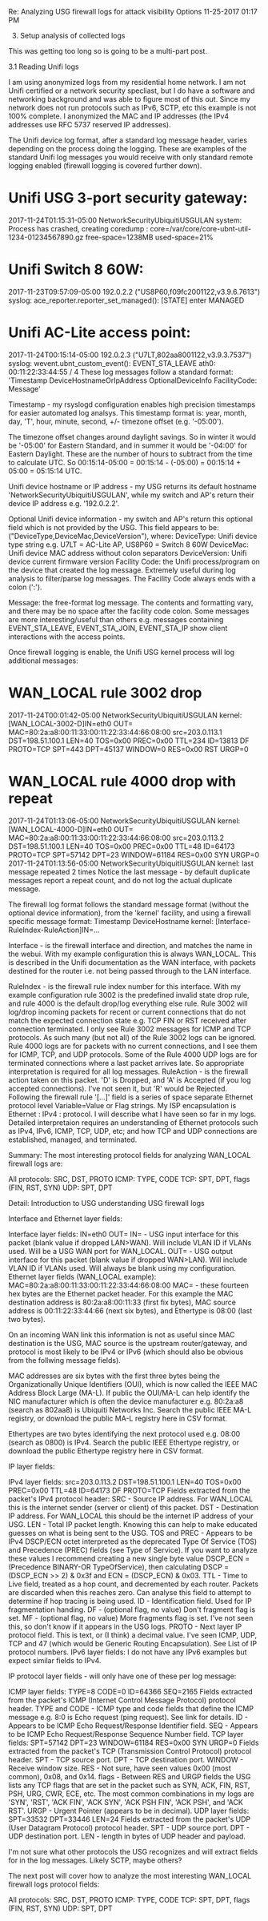 Re: Analyzing USG firewall logs for attack visibility
Options
‎11-25-2017 01:17 PM

3. Setup analysis of collected logs

This was getting too long so is going to be a multi-part post.

3.1 Reading Unifi logs

I am using anonymized logs from my residential home network. I am not Unifi certified or a network security specliast, but I do have a software and networking background and was able to figure most of this out. Since my network does not run protocols such as IPv6, SCTP, etc this example is not 100% complete. I anonymized the MAC and IP addresses (the IPv4 addresses use RFC 5737 reserved IP addresses).

The Unifi device log format, after a standard log message header, varies depending on the process doing the logging. These are examples of the standard Unifi log messages you would receive with only standard remote logging enabled (firewall logging is covered further down).



# Unifi USG 3-port security gateway:
2017-11-24T01:15:31-05:00 NetworkSecurityUbiquitiUSGULAN system: Process has crashed, creating coredump : core=/var/core/core-ubnt-util-1234-01234567890.gz free-space=1238MB used-space=21%

# Unifi Switch 8 60W:
2017-11-23T09:57:09-05:00 192.0.2.2 ("US8P60,f09fc2001122,v3.9.6.7613") syslog: ace_reporter.reporter_set_managed(): [STATE] enter MANAGED

# Unifi AC-Lite access point:
2017-11-24T00:15:14-05:00 192.0.2.3 ("U7LT,802aa8001122,v3.9.3.7537") syslog: wevent.ubnt_custom_event(): EVENT_STA_LEAVE ath0: 00:11:22:33:44:55 / 4
These log messages follow a standard format: 'Timestamp DeviceHostnameOrIpAddress OptionalDeviceInfo FacilityCode: Message'



Timestamp - my rsyslogd configuration enables high precision timestamps for easier automated log analsys. This timestamp format is: year, month, day, 'T', hour, minute, second, +/- timezone offset (e.g. '-05:00').

The timezone offset changes around daylight savings. So in winter it would be '-05:00' for Eastern Standard, and in summer it would be '-04:00' for Eastern Daylight. These are the number of hours to subtract from the time to calculate UTC. So 00:15:14-05:00 = 00:15:14 - (-05:00) = 00:15:14 + 05:00 = 05:15:14 UTC.

Unifi device hostname or IP address - my USG returns its default hostname 'NetworkSecurityUbiquitiUSGULAN', while my switch and AP's return their device IP address e.g. '192.0.2.2'.

Optional Unifi device information - my switch and AP's return this optional field which is not provided by the USG. This field appears to be: ("DeviceType,DeviceMac,DeviceVersion"), where:
DeviceType: Unifi device type string e.g. U7LT = AC-Lite AP, US8P60 = Switch 8 60W
DeviceMac: Unifi device MAC address without colon separators
DeviceVersion: Unifi device current firmware version
Facility Code: the Unifi process/program on the device that created the log message. Extremely useful during log analysis to filter/parse log messages. The Facility Code always ends with a colon (':').

Message: the free-format log message. The contents and formatting vary, and there may be no space after the facility code colon. Some messages are more interesting/useful than others e.g. messages containing EVENT_STA_LEAVE, EVENT_STA_JOIN, EVENT_STA_IP show client interactions with the access points.


Once firewall logging is enable, the Unifi USG kernel process will log additional messages:

# WAN_LOCAL rule 3002 drop
2017-11-24T00:01:42-05:00 NetworkSecurityUbiquitiUSGULAN kernel: [WAN_LOCAL-3002-D]IN=eth0 OUT= MAC=80:2a:a8:00:11:33:00:11:22:33:44:66:08:00 src=203.0.113.1 DST=198.51.100.1 LEN=40 TOS=0x00 PREC=0x00 TTL=234 ID=13813 DF PROTO=TCP SPT=443 DPT=45137 WINDOW=0 RES=0x00 RST URGP=0

# WAN_LOCAL rule 4000 drop with repeat
2017-11-24T01:13:06-05:00 NetworkSecurityUbiquitiUSGULAN kernel: [WAN_LOCAL-4000-D]IN=eth0 OUT= MAC=80:2a:a8:00:11:33:00:11:22:33:44:66:08:00 src=203.0.113.2 DST=198.51.100.1 LEN=40 TOS=0x00 PREC=0x00 TTL=48 ID=64173 PROTO=TCP SPT=57142 DPT=23 WINDOW=61184 RES=0x00 SYN URGP=0
2017-11-24T01:13:56-05:00 NetworkSecurityUbiquitiUSGULAN kernel: last message repeated 2 times
Notice the last message - by default duplicate messages report a repeat count, and do not log the actual duplicate message.



The firewall log format follows the standard message format (without the optional device information), from the 'kernel' facility, and using a firewall specific message format: Timestamp DeviceHostname kernel: [Interface-RuleIndex-RuleAction]IN=...



Interface - is the firewall interface and direction, and matches the name in the webui. With my example configuration this is always WAN_LOCAL. This is described in the Unifi documentation as the WAN interface, with packets destined for the router i.e. not being passed through to the LAN interface.

RuleIndex - is the firewall rule index number for this interface. With my example configuration rule 3002 is the predefined invalid state drop rule, and rule 4000 is the default drop/log everything else rule.
Rule 3002 will log/drop incoming packets for recent or current connections that do not match the expected connection state e.g. TCP FIN or RST received after connection terminated. I only see Rule 3002 messages for ICMP and TCP protocols. As such many (but not all) of the Rule 3002 logs can be ignored.
Rule 4000 logs are for packets with no current connections, and I see them for ICMP, TCP, and UDP protocols. Some of the Rule 4000 UDP logs are for terminated connections where a last packet arrives late. So appropriate interpretation is required for all log messages.
RuleAction - is the firewall action taken on this packet. 'D' is Dropped, and 'A' is Accepted (if you log accepted connections). I've not seen it, but 'R' would be Rejected.
Following the firewall rule '[...]' field is a series of space separate Ethernet protocol level Variable=Value or Flag strings. My ISP encapsulation is Ethernet : IPv4 : protocol. I will describe what I have seen so far in my logs. Detailed interpretaion requires an understanding of Ethernet protocols such as IPv4, IPv6, ICMP, TCP, UDP, etc; and how TCP and UDP connections are established, managed, and terminated.



Summary: The most interesting protocol fields for analyzing WAN_LOCAL firewall logs are:

All protocols: SRC, DST, PROTO
ICMP: TYPE, CODE
TCP: SPT, DPT, flags (FIN, RST, SYN)
UDP: SPT, DPT


Detail: Introduction to USG understanding USG firewall logs



Interface and Ethernet layer fields:


Interface layer fields: IN=eth0 OUT=
IN=<interface> - USG input interface for this packet (blank value if dropped LAN>WAN). Will include VLAN ID if VLANs used. Will be a USG WAN port for WAN_LOCAL.
OUT=<interface> - USG output interface for this packet (blank value if dropped WAN>LAN). Will include VLAN ID if VLANs used. Will always be blank using my configuration.
Ethernet layer fields (WAN_LOCAL example): MAC=80:2a:a8:00:11:33:00:11:22:33:44:66:08:00
MAC=<EthernetHeader> - these fourteen hex bytes are the Ethernet packet header. For this example the MAC destination address is 80:2a:a8:00:11:33 (first fix bytes), MAC source address is 00:11:22:33:44:66 (next six bytes), and Ethertype is 08:00 (last two bytes).

On an incoming WAN link this information is not as useful since MAC destination is the USG, MAC source is the upstream router/gateway, and protocol is most likely to be IPv4 or IPv6 (which should also be obvious from the follwing message fields).

MAC addresses are six bytes with the first three bytes being the Organizationally Unique Identifiers (OUI), which is now called the IEEE MAC Address Block Large (MA-L). If public the OUI/MA-L can help identify the NIC manufacturer which is often the device manufacturer e.g. 80:2a:a8 (search as 802aa8) is Ubiquiti Networks Inc. Search the public IEEE MA-L registry, or download the public MA-L registry here in CSV format.

Ethertypes are two bytes identifying the next protocol used e.g. 08:00 (search as 0800) is IPv4. Search the public IEEE Ethertype registry, or download the public Ethertype registry here in CSV format.


IP layer fields:



IPv4 layer fields: src=203.0.113.2 DST=198.51.100.1 LEN=40 TOS=0x00 PREC=0x00 TTL=48 ID=64173 DF PROTO=TCP
Fields extracted from the packet's IPv4 protocol header:
SRC - Source IP address. For WAN_LOCAL this is the internet sender (server or client) of this packet.
DST - Destination IP address. For WAN_LOCAL this should be the internet IP address of your USG.
LEN - Total IP packet length. Knowing this can help to make educated guesses on what is being sent to the USG.
TOS and PREC - Appears to be IPv4 DSCP/ECN octet interpreted as the deprecated Type Of Service (TOS) and Precedence (PREC) fields (see Type of Service). If you want to analyze these values I recommend creating a new single byte value DSCP_ECN = (Precedence BINARY-OR TypeOfService), then calculating DSCP = (DSCP_ECN >> 2) & 0x3f and ECN = (DSCP_ECN) & 0x03.
TTL - Time to Live field, treated as a hop count, and decremented by each router. Packets are discarded when this reaches zero. Can analyse this field to attempt to determine if hop tracing is being used.
ID - Identification field. Used for IP fragmentation handing.
DF - (optional flag, no value) Don't fragment flag is set.
MF - (optional flag, no value) More fragments flag is set. I've not seen this, so don't know if it appears in the USG logs.
PROTO - Next layer IP protocol field. This is text, or (I think) a decimal value. I've seen ICMP, UDP, TCP and 47 (which would be Generic Routing Encapsulation). See List of IP protocol numbers.
IPv6 layer fields:
I do not have any IPv6 examples but expect similar fields to IPv4.


IP protocol layer fields - will only have one of these per log message:



ICMP layer fields: TYPE=8 CODE=0 ID=64366 SEQ=2165
Fields extracted from the packet's ICMP (Internet Control Message Protocol) protocol header.
TYPE and CODE - ICMP type and code fields that define the ICMP message e.g. 8:0 is Echo request (ping request). See link for details.
ID - Appears to be ICMP Echo Request/Response Identifier field.
SEQ - Appears to be ICMP Echo Request/Response Sequence Number field.
TCP layer fields: SPT=57142 DPT=23 WINDOW=61184 RES=0x00 SYN URGP=0
Fields extracted from the packet's TCP (Transmission Control Protocol) protocol header.
SPT - TCP source port.
DPT - TCP destination port.
WINDOW - Receive window size.
RES - Not sure, have seen values 0x00 (most common), 0x08, and 0x14.
flags - Between RES and URGP fields the USG lists any TCP flags that are set in the packet such as SYN, ACK, FIN, RST, PSH, URG, CWR, ECE, etc. The most common combinations in my logs are
'SYN', 'RST', 'ACK FIN', 'ACK SYN', 'ACK PSH FIN', 'ACK PSH', and 'ACK RST'.
URGP - Urgent Pointer (appears to be in decimal).
UDP layer fields: SPT=33532 DPT=33446 LEN=24
Fields extracted from the packet's UDP (User Datagram Protocol) protocol header.
SPT - UDP source port.
DPT - UDP destination port.
LEN - length in bytes of UDP header and payload.


I'm not sure what other protocols the USG recognizes and will extract fields for in the log messages. Likely SCTP, maybe others?



The next post will cover how to analyze the most interesting WAN_LOCAL firewall logs protocol fields:

All protocols: SRC, DST, PROTO
ICMP: TYPE, CODE
TCP: SPT, DPT, flags (FIN, RST, SYN)
UDP: SPT, DPT
